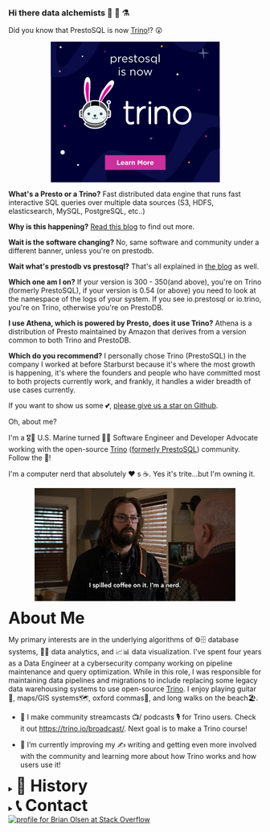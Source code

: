 ### Hi there data alchemists 👋 💾 ⚗️

Did you know that PrestoSQL is now [Trino](https://trino.io)!? 😲

<p align="center">
  <a href="https://trino.io/blog/2020/12/27/announcing-trino.html" target="_blank"><img align="center" src="Trino.jpg"/></a>
</p>

**What's a Presto or a Trino?** Fast distributed data engine that runs fast interactive SQL queries over multiple data sources (S3, HDFS, elasticsearch, MySQL, PostgreSQL, etc..)

**Why is this happening?** <a href="https://trino.io/blog/2020/12/27/announcing-trino.html" target="_blank">Read this blog</a> to find out more. 

**Wait is the software changing?** No, same software and community under a different banner, unless you're on prestodb.

**Wait what's prestodb vs prestosql?** That's all explained in <a href="https://trino.io/blog/2020/12/27/announcing-trino.html" target="_blank">the blog</a> as well.

**Which one am I on?** If your version is 300 - 350(and above), you're on Trino (formerly PrestoSQL), if your version is 0.54 (or above) you need to look at the namespace of the logs of your system. If you see io.prestosql or io.trino, you're on Trino, otherwise you're on PrestoDB.

**I use Athena, which is powered by Presto, does it use Trino?** Athena is a distribution of Presto maintained by Amazon that derives from a version common to both Trino and PrestoDB.

**Which do you recommend?** I personally chose Trino (PrestoSQL) in the company I worked at before Starburst because it's where the most growth is happening, it's where the founders and people who have committed most to both projects currently work, and frankly, it handles a wider breadth of use cases currently. 

If you want to show us some 💕, [please give us a star on Github](https://github.com/trinodb/trino/blob/master/.github/star.png). 

Oh, about me?

I'm a 🎖️👨 U.S. Marine turned 👨‍💻 Software Engineer and Developer Advocate working with the open-source [Trino](trino.io) ([formerly PrestoSQL](https://trino.io/blog/2020/12/27/announcing-trino.html)) community. Follow the 🐇!

I'm a computer nerd that absolutely ❤️ s ☕. Yes it's trite...but I'm owning it.
<p align="center">
  <img align="center" src="nerd.gif"/>
</p>

<strong style='font-size:2rem;'>About Me </strong>

My primary interests are in the underlying algorithms of ⚙️🗄️ database systems, 💽🔎 data analytics, and 📈📊 data visualization. I've spent four years as a Data Engineer at a cybersecurity company working on pipeline maintenance and query optimization. While in this role, I was responsible for maintaining data pipelines and migrations to include replacing some legacy data warehousing systems to use open-source [Trino](trino.io). I enjoy playing guitar🎸, maps/GIS systems🗺️, oxford commas🔣, and long walks on the beach🏖️.

- 🔭 I make community streamcasts 📺/ podcasts 🎙️ for Trino users. Check it out https://trino.io/broadcast/. Next goal is to make a Trino course!

- 🌱 I’m currently improving my ✍️ writing and getting even more involved with the community and learning more about how Trino works and how users use it!

<details><summary><strong style='font-size:2rem;'>📜 History</strong></summary>
<p align="center">
  <img align="center" src="marine.gif"/>
</p>
I served six years in the Marine Corps and got out with an honorable discharge as a Sergeant. During that time my job was to maintain data communications 📡 through networking systems for a battalion for field operations. Experiencing the technology that enabled Marines to complete their mission planted a curiosity in me that led to my career in computation. 

</details>

<details><summary><strong style='font-size:2rem;'>📞 Contact </strong></summary>

- Dev: https://dev.to/bitsondatadev
- Twitter: https://twitter.com/bitsondatadev
- Twitch: https://www.twitch.tv/bitsondatadev
- LinkedIn: https://www.linkedin.com/in/bitsondatadev/
- Reddit: https://www.reddit.com/user/bitsondatadev 
- Stack Overflow: https://stackoverflow.com/users/2023810/brian-olsen
</details>

<a href="https://stackoverflow.com/users/2023810/brian-olsen">
 <img src="https://stackoverflow.com/users/flair/2023810.png?theme=dark" 
   width="208" 
   height="58" 
   alt="profile for Brian Olsen at Stack Overflow" 
   title="profile for Brian Olsen at Stack Overflow">
</a>


<!--
**bitsondatadev/bitsondatadev** is a ✨ _special_ ✨ repository because its `README.md` (this file) appears on your GitHub profile.

Here are some ideas to get you started:

- 🔭 I’m currently working on ...
- 🌱 I’m currently learning ...
- 👯 I’m looking to collaborate on ...
- 🤔 I’m looking for help with ...
- 💬 Ask me about ...
- 📫 How to reach me: ...
- 😄 Pronouns: ...
- ⚡ Fun fact: ...
-->
